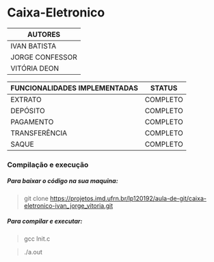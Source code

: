 # Caixa-Eletronico 

| **AUTORES** |
| ------ |
| IVAN BATISTA |
| JORGE CONFESSOR |
| VITÓRIA DEON |

| **FUNCIONALIDADES IMPLEMENTADAS** | **STATUS** |
| ------ | ------ |
| EXTRATO | COMPLETO |
| DEPÓSITO | COMPLETO |
| PAGAMENTO | COMPLETO |
| TRANSFERÊNCIA | COMPLETO |
| SAQUE | COMPLETO |

### **Compilação e execução**

##### *Para baixar o código na sua maquina:*
>  git clone https://projetos.imd.ufrn.br/lp120192/aula-de-git/caixa-eletronico-ivan_jorge_vitoria.git

##### *Para compilar e executar:*
>  gcc Init.c

>  ./a.out
